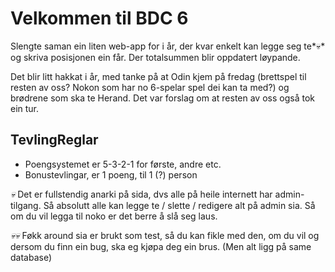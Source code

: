 # Velkommen til BDC 6
Slengte saman ein liten web-app for i år, der kvar enkelt kan legge seg te*💀* og skriva posisjonen ein får. Der totalsummen blir oppdatert løypande.

Det blir litt hakkat i år, med tanke på at Odin kjem på fredag (brettspel til resten av oss? Nokon som har no 6-spelar spel dei kan ta med?) og brødrene som ska te Herand. Det var forslag om at resten av oss også tok ein tur.

## TevlingReglar
- Poengsystemet er 5-3-2-1 for første, andre etc.
- Bonustevlingar, er 1 poeng, til 1 (?) person

*💀* Det er fullstendig anarki på sida, dvs alle på heile internett har admin-tilgang. Så absolutt alle kan legge te / slette / redigere alt på admin sia. Så om du vil legga til noko er det berre å slå seg laus.

*💀💀* Føkk around sia er brukt som test, så du kan fikle med den, om du vil og dersom du finn ein bug, ska eg kjøpa deg ein brus. (Men alt ligg på same database)